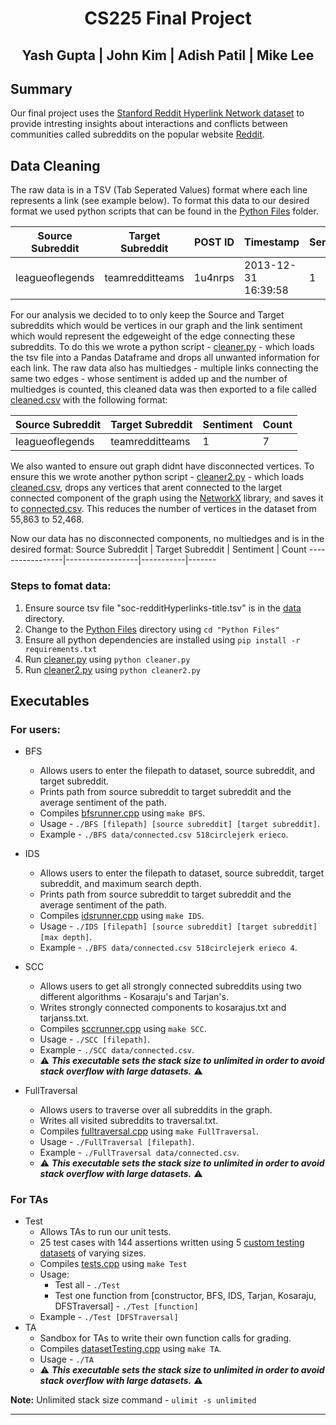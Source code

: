 <h1 align="center"> CS225 Final Project </h1>
<h2 align="center"> Yash Gupta | John Kim | Adish Patil | Mike Lee </h2>

## Summary ##
Our final project uses the [Stanford Reddit Hyperlink Network dataset](http://snap.stanford.edu/data/soc-RedditHyperlinks.html) to provide intresting insights about interactions and conflicts between communities called subreddits on the popular website [Reddit](https://www.reddit.com).

## Data Cleaning ##
The raw data is in a TSV (Tab Seperated Values) format where each line represents a link (see example below). To format this data to our desired format we used python scripts that can be found in the [Python Files](https://github-dev.cs.illinois.edu/cs225-fa20/yashg3-adish2-jaehank2-dcl3/tree/master/Python%20Files) folder.

Source Subreddit | Target Subreddit | POST ID | Timestamp           | Sentiment | Post Properties
-----------------|------------------|---------|---------------------|-----------|-----------------
leagueoflegends  | teamredditteams  | 1u4nrps | 2013-12-31 16:39:58 | 1         | 345.0,298.0,... 

For our analysis we decided to to only keep the Source and Target subreddits which would be vertices in our graph and the link sentiment which would represent the edgeweight of the edge connecting these subreddits. To do this we wrote a python script - [cleaner.py](https://github-dev.cs.illinois.edu/cs225-fa20/yashg3-adish2-jaehank2-dcl3/blob/master/Python%20Files/cleaner.py) - which loads the tsv file into a Pandas Dataframe and drops all unwanted information for each link. The raw data also has multiedges - multiple links connecting the same two edges - whose sentiment is added up and the number of multiedges is counted, this cleaned data was then exported to a file called [cleaned.csv](https://github-dev.cs.illinois.edu/cs225-fa20/yashg3-adish2-jaehank2-dcl3/blob/master/data/cleaned.csv) with the following format:

Source Subreddit | Target Subreddit | Sentiment | Count
-----------------|------------------|-----------|-------
leagueoflegends  | teamredditteams  | 1         | 7 

We also wanted to ensure out graph didnt have disconnected vertices. To ensure this we wrote another python script - [cleaner2.py](https://github-dev.cs.illinois.edu/cs225-fa20/yashg3-adish2-jaehank2-dcl3/blob/master/Python%20Files/cleaner2.py) - which loads [cleaned.csv](https://github-dev.cs.illinois.edu/cs225-fa20/yashg3-adish2-jaehank2-dcl3/blob/master/data/cleaned.csv), drops any vertices that arent connected to the larget connected component of the graph using the [NetworkX](https://networkx.org/) library, and saves it to [connected.csv](https://github-dev.cs.illinois.edu/cs225-fa20/yashg3-adish2-jaehank2-dcl3/blob/master/data/connected.csv). This reduces the number of vertices in the dataset from 55,863 to 52,468.

Now our data has no disconnected components, no multiedges and is in the desired format:
Source Subreddit | Target Subreddit | Sentiment | Count
-----------------|------------------|-----------|------- 

### Steps to fomat data: ###
1. Ensure source tsv file "soc-redditHyperlinks-title.tsv" is in the [data](https://github-dev.cs.illinois.edu/cs225-fa20/yashg3-adish2-jaehank2-dcl3/tree/master/data) directory.
2. Change to the [Python Files](https://github-dev.cs.illinois.edu/cs225-fa20/yashg3-adish2-jaehank2-dcl3/tree/master/Python%20Files) directory using `cd "Python Files"`
3. Ensure all python dependencies are installed using `pip install -r requirements.txt`
4. Run [cleaner.py](https://github-dev.cs.illinois.edu/cs225-fa20/yashg3-adish2-jaehank2-dcl3/blob/master/Python%20Files/cleaner.py) using `python cleaner.py`
5. Run [cleaner2.py](https://github-dev.cs.illinois.edu/cs225-fa20/yashg3-adish2-jaehank2-dcl3/blob/master/Python%20Files/cleaner2.py) using `python cleaner2.py`

## Executables ##
### For users: ###
* BFS
  * Allows users to enter the filepath to dataset, source subreddit, and target subreddit.
  * Prints path from source subreddit to target subreddit and the average sentiment of the path.
  * Compiles [bfsrunner.cpp](https://github-dev.cs.illinois.edu/cs225-fa20/yashg3-adish2-jaehank2-dcl3/blob/master/bfsrunner.cpp) using `make BFS`.
  * Usage - `./BFS [filepath] [source subreddit] [target subreddit]`.
  * Example - `./BFS data/connected.csv 518circlejerk erieco`.
  
* IDS
  * Allows users to enter the filepath to dataset, source subreddit, target subreddit, and maximum search depth.
  * Prints path from source subreddit to target subreddit and the average sentiment of the path.
  * Compiles [idsrunner.cpp](https://github-dev.cs.illinois.edu/cs225-fa20/yashg3-adish2-jaehank2-dcl3/blob/master/idsrunner.cpp) using `make IDS`.
  * Usage - `./IDS [filepath] [source subreddit] [target subreddit] [max depth]`.
  * Example - `./BFS data/connected.csv 518circlejerk erieco 4`.
  
* SCC
  * Allows users to get all strongly connected subreddits using two different algorithms - Kosaraju's and Tarjan's.
  * Writes strongly connected components to kosarajus.txt and tarjanss.txt.
  * Compiles [sccrunner.cpp](https://github-dev.cs.illinois.edu/cs225-fa20/yashg3-adish2-jaehank2-dcl3/blob/master/sccrunner.cpp) using `make SCC`.
  * Usage - `./SCC [filepath]`.
  * Example - `./SCC data/connected.csv`.
  * :warning: ***This executable sets the stack size to unlimited in order to avoid stack overflow with large datasets.*** :warning:
  
* FullTraversal
  * Allows users to traverse over all subreddits in the graph.
  * Writes all visited subreddits to traversal.txt.
  * Compiles [fulltraversal.cpp](https://github-dev.cs.illinois.edu/cs225-fa20/yashg3-adish2-jaehank2-dcl3/blob/master/fulltraversal.cpp) using `make FullTraversal`.
  * Usage - `./FullTraversal [filepath]`.
  * Example - `./FullTraversal data/connected.csv`.
  * :warning: ***This executable sets the stack size to unlimited in order to avoid stack overflow with large datasets.*** :warning:
### For TAs ###
* Test
  * Allows TAs to run our unit tests.
  * 25 test cases with 144 assertions written using 5 [custom testing datasets](https://github-dev.cs.illinois.edu/cs225-fa20/yashg3-adish2-jaehank2-dcl3/tree/master/tests) of varying sizes.
  * Compiles [tests.cpp](https://github-dev.cs.illinois.edu/cs225-fa20/yashg3-adish2-jaehank2-dcl3/blob/master/tests/tests.cpp) using `make Test`
  * Usage:
    * Test all - `./Test`
    * Test one function from [constructor, BFS, IDS, Tarjan, Kosaraju, DFSTraversal] - `./Test [function]`
  * Example - `./Test [DFSTraversal]`
* TA
  * Sandbox for TAs to write their own function calls for grading.
  * Compiles [datasetTesting.cpp](https://github-dev.cs.illinois.edu/cs225-fa20/yashg3-adish2-jaehank2-dcl3/blob/master/datasetTesting.cpp) using `make TA`.
  * Usage - `./TA`
  * :warning: ***This executable sets the stack size to unlimited in order to avoid stack overflow with large datasets.*** :warning:


**Note:** Unlimited stack size command - `ulimit -s unlimited`
___



